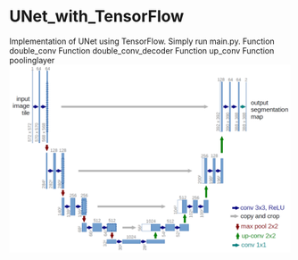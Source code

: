 # UNet_with_TensorFlow
Implementation of UNet using TensorFlow. 
Simply run main.py. 
Function double_conv
Function double_conv_decoder
Function up_conv
Function poolinglayer
![](images/UNet.png)
